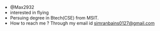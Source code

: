 - @Max2932
- interested in flying
- Persuing degree in Btech(CSE) from MSIT.
- How to reach me ? Through my email id simranbains0127@gmail.com

<!---
Max2932/Max2932 is a ✨ special ✨ repository because its `README.md` (this file) appears on your GitHub profile.
You can click the Preview link to take a look at your changes.
--->

